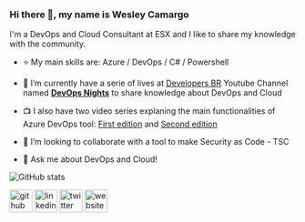 <!--
**wesleycamargo/wesleycamargo** is a ✨ _special_ ✨ repository because its `README.md` (this file) appears on your GitHub profile.

Here are some ideas to get you started:

- 🔭 I’m currently working on ...
- 🌱 I’m currently learning ...
- 👯 I’m looking to collaborate on ...
- 🤔 I’m looking for help with ...
- 💬 Ask me about ...
- 📫 How to reach me: ...
- 😄 Pronouns: ...
- ⚡ Fun fact: ...
-->


### Hi there 👋, my name is Wesley Camargo
I'm a DevOps and Cloud Consultant at ESX and I like to share my knowledge with the community.

- :star: My main skills are: Azure / DevOps / C# / Powershell

- 🔭 I’m currently have a serie of lives at [Developers BR](https://www.youtube.com/channel/UCGhSrtP0-1qq0XPbnMpi2kQ "Developers BR") Youtube Channel named [**DevOps Nights**](https://www.youtube.com/playlist?list=PLkzPm5uaOj98z-Qm834hJzZKLXry6MufB "DevOps Nights") to share knowledge about DevOps and Cloud

- :tv: I also have two vídeo series explaning the main functionalities of Azure DevOps tool: [First edition](https://www.youtube.com/playlist?list=PLkzPm5uaOj999IgfpBN6gmgfd0zqfezfw) and [Second edition](https://www.youtube.com/playlist?list=PLkzPm5uaOj9-H3voHHXDuZKYyoI4CJDct)

- 👯 I’m looking to collaborate with a tool to make Security as Code - TSC 

- 💬 Ask me about DevOps and Cloud!



![GitHub stats](https://github-readme-stats.vercel.app/api?username=wesleycamargo&show_icons=true)  

[<img src='https://cdn.jsdelivr.net/npm/simple-icons@3.0.1/icons/github.svg' alt='github' height='40'>](https://github.com/wesleycamargo)  [<img src='https://cdn.jsdelivr.net/npm/simple-icons@3.0.1/icons/linkedin.svg' alt='linkedin' height='40'>](https://www.linkedin.com/in/wescamargo/)  [<img src='https://cdn.jsdelivr.net/npm/simple-icons@3.0.1/icons/twitter.svg' alt='twitter' height='40'>](https://twitter.com/CamargoWes)  [<img src='https://cdn.jsdelivr.net/npm/simple-icons@3.0.1/icons/icloud.svg' alt='website' height='40'>](https://medium.com/@camargo.wes)  

